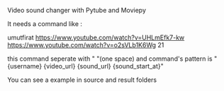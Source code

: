 Video sound changer with Pytube and Moviepy


It needs a command like :

umutfirat https://www.youtube.com/watch?v=UHLmEfk7-kw https://www.youtube.com/watch?v=o2sVLb1K6Wg 21

this command seperate with " "(one space) and command's pattern is "{username} {video_url} {sound_url} {sound_start_at}"

You can see a example in source and result folders
